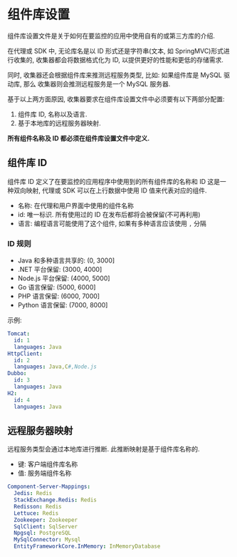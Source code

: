 # 组件库设置

组件库设置文件是关于如何在要监控的应用中使用自有的或第三方库的介绍.

在代理或 SDK 中, 无论库名是以 ID 形式还是字符串(文本, 如 SpringMVC)形式进行收集的,
收集器都会将数据格式化为 ID, 以提供更好的性能和更低的存储需求.

同时, 收集器还会根据组件库来推测远程服务类型, 比如: 如果组件库是 MySQL 驱动库, 那么
收集器则会推测远程服务是一个 MySQL 服务器.

基于以上两方面原因, 收集器要求在组件库设置文件中必须要有以下两部分配置:
1. 组件库 ID, 名称以及语言.
1. 基于本地库的远程服务器映射.

**所有组件名称及 ID 都必须在组件库设置文件中定义.**

## 组件库 ID

组件库 ID 定义了在要监控的应用程序中使用到的所有组件库的名称和 ID
这是一种双向映射, 代理或 SDK 可以在上行数据中使用 ID 值来代表对应的组件.

- 名称: 在代理和用户界面中使用的组件名称
- id: 唯一标识. 所有使用过的 ID 在发布后都将会被保留(不可再利用)
- 语言: 编程语言可能使用了这个组件, 如果有多种语言应该使用 `,` 分隔

### ID 规则

- Java 和多种语言共享的: (0, 3000]
- .NET 平台保留: (3000, 4000]
- Node.js 平台保留: (4000, 5000]
- Go 语言保留: (5000, 6000]
- PHP 语言保留: (6000, 7000]
- Python 语言保留: (7000, 8000]

示例:
```yaml
Tomcat:
  id: 1
  languages: Java
HttpClient:
  id: 2
  languages: Java,C#,Node.js
Dubbo:
  id: 3
  languages: Java
H2:
  id: 4
  languages: Java
```

## 远程服务器映射

远程服务类型会通过本地库进行推断. 此推断映射是基于组件库名称的.

- 键: 客户端组件库名称
- 值: 服务端组件名称

```yaml
Component-Server-Mappings:
  Jedis: Redis
  StackExchange.Redis: Redis
  Redisson: Redis
  Lettuce: Redis
  Zookeeper: Zookeeper
  SqlClient: SqlServer
  Npgsql: PostgreSQL
  MySqlConnector: Mysql
  EntityFrameworkCore.InMemory: InMemoryDatabase
```

